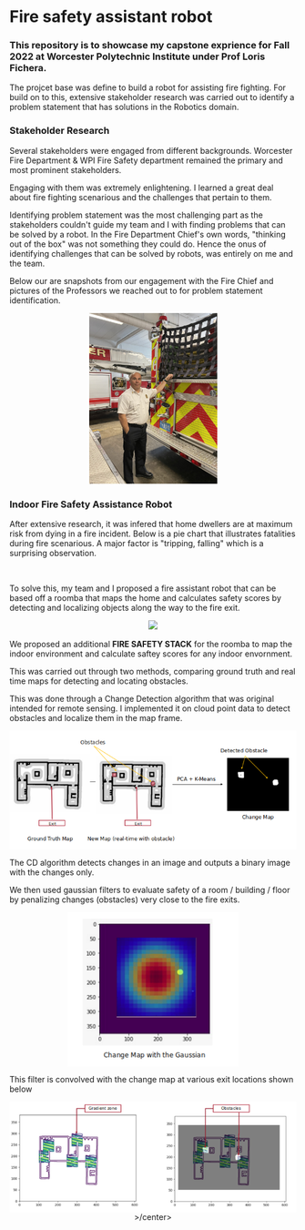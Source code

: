 # Fire safety assistant robot

<h3> This repository is to showcase my capstone exprience for Fall 2022 at Worcester Polytechnic Institute under Prof Loris Fichera. </h3>

The projcet base was define to build a robot for assisting fire fighting. For build on to this, extensive stakeholder research was carried out to identify a problem statement that has solutions in the Robotics domain.

### Stakeholder Research

Several stakeholders were engaged from different backgrounds. Worcester Fire Department & WPI Fire Safety department remained the primary and most prominent stakeholders. 

Engaging with them was extremely enlightening. I learned a great deal about fire fighting scenarious and the challenges that pertain to them. 

Identifying problem statement was the most challenging part as the stakeholders couldn't guide my team and I with finding problems that can be solved by a robot. In the Fire Department Chief's own words, "thinking out of the box" was not something they could do. Hence the onus of identifying challenges that can be solved by robots, was entirely on me and the team. 

Below our are snapshots from our engagement with the Fire Chief and pictures of the Professors we reached out to for problem statement identification.

<p align="center"><img src="https://raw.githubusercontent.com/deveshdatwani/fire-safety-assistant-robot/main/assets/firechief.jpg" height=300></p>

### Indoor Fire Safety Assistance Robot

After extensive research, it was infered that home dwellers are at maximum risk from dying in a fire incident. Below is a pie chart that illustrates fatalities during fire scenarious. A major factor is "tripping, falling" which is a surprising observation. 

<img src="" height=300 text-align="centre">

To solve this, my team and I proposed a fire assistant robot that can be based off a roomba that maps the home and calculates safety scores by detecting and localizing objects along the way to the fire exit.

<center><img src="https://github.com/deveshdatwani/fire-safety-assistant-robot/blob/main/assets/capbot.mp4"></center>

We proposed an additional **FIRE SAFETY STACK** for the roomba to map the indoor environment and calculate saftey scores for any indoor envornment. 

This was carried out through two methods, comparing ground truth and real time maps for detecting and locating obstacles.

This was done through a Change Detection algorithm that was original intended for remote sensing. I implemented it on cloud point data to detect obstacles and localize them in the map frame.

<center><img align="center" src="https://raw.githubusercontent.com/deveshdatwani/fire-safety-assistant-robot/main/assets/changedetection.png" width=700></center>

The CD algorithm detects changes in an image and outputs a binary image with the changes only. 

We then used gaussian filters to evaluate safety of a room / building / floor by penalizing changes (obstacles) very close to the fire exits.   

<center><img align="center" src="https://raw.githubusercontent.com/deveshdatwani/fire-safety-assistant-robot/main/assets/riskeval.png" width=300></center>

This filter is convolved with the change map at various exit locations shown below

<center><img align="center" src="https://raw.githubusercontent.com/deveshdatwani/fire-safety-assistant-robot/main/assets/mapwithgradients.png" width=700>>/center>




